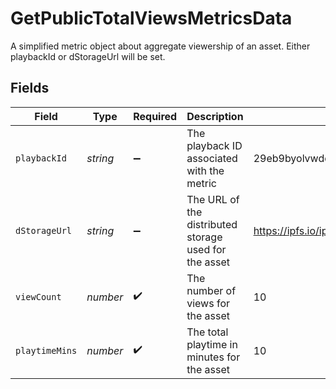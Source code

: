 # GetPublicTotalViewsMetricsData

A simplified metric object about aggregate viewership of an
asset. Either playbackId or dStorageUrl will be set.



## Fields

| Field                                                                            | Type                                                                             | Required                                                                         | Description                                                                      | Example                                                                          |
| -------------------------------------------------------------------------------- | -------------------------------------------------------------------------------- | -------------------------------------------------------------------------------- | -------------------------------------------------------------------------------- | -------------------------------------------------------------------------------- |
| `playbackId`                                                                     | *string*                                                                         | :heavy_minus_sign:                                                               | The playback ID associated with the metric                                       | 29eb9byolvwdqkup                                                                 |
| `dStorageUrl`                                                                    | *string*                                                                         | :heavy_minus_sign:                                                               | The URL of the distributed storage used for the asset                            | https://ipfs.io/ipfs/bafybeihoqtemwitqajy6d654tmghqqvxmzgblddj2egst6yilplr5num6u |
| `viewCount`                                                                      | *number*                                                                         | :heavy_check_mark:                                                               | The number of views for the asset                                                | 10                                                                               |
| `playtimeMins`                                                                   | *number*                                                                         | :heavy_check_mark:                                                               | The total playtime in minutes for the asset                                      | 10                                                                               |